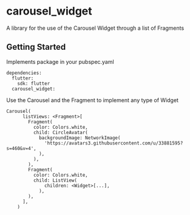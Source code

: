 # carousel_widget

A library for the use of the Carousel Widget through a list of Fragments

## Getting Started

Implements package in your pubspec.yaml

```
dependencies:
  flutter:
    sdk: flutter
  carousel_widget: 
```

Use the Carousel and the Fragment to implement any type of Widget

```
Carousel(
      listViews: <Fragment>[
        Fragment(
          color: Colors.white,
          child: CircleAvatar(
            backgroundImage: NetworkImage(
              'https://avatars3.githubusercontent.com/u/33881595?s=460&v=4',
            ),
          ),
        ),
        Fragment(
          color: Colors.white,
          child: ListView(
              children: <Widget>[...],
            ),
        ),
      ],
    )

```